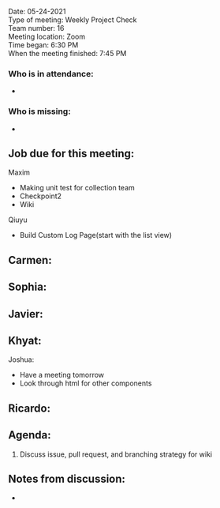 Date: 05-24-2021 <br>
Type of meeting: Weekly Project Check <br>
Team number: 16 <br>
Meeting location: Zoom <br>
Time began: 6:30 PM <br> 
When the meeting finished: 7:45 PM

### Who is in attendance:
-

### Who is missing:
-

## Job due for this meeting:
Maxim 
- Making unit test for collection team
- Checkpoint2
- Wiki

Qiuyu 
- Build Custom Log Page(start with the list view)


Carmen:
- 

Sophia:
-

Javier:
-

Khyat:
-

Joshua:
- Have a meeting tomorrow
- Look through html for other components

Ricardo:
- 

## Agenda:
1. Discuss issue, pull request, and branching strategy for wiki

## Notes from discussion:
-
